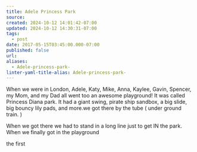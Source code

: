 ```yaml
---
title: Adele Princess Park 
source: 
created: 2024-10-12 14:01:42-07:00
updated: 2024-10-12 14:30:31-07:00
tags:
  - post
date: 2017-05-15T03:45:00.000-07:00
published: false
url: 
aliases:
  - Adele-princess-park-
linter-yaml-title-alias: Adele-princess-park-
---
```


When we were in London, Adele, Katy, Mike, Anna, Kaylee, Gavin, Spencer, my Mom, and my Dad all went too an awesome playground! It was called Princess Diana park. It had a giant swing, pirate ship sandbox, a big slide, big bouncy lily pads, and more.we got there by the tube ( under ground train. ) 

When we got there we had to stand in a long line just to get IN the park. When we finally got in the playground 

the first